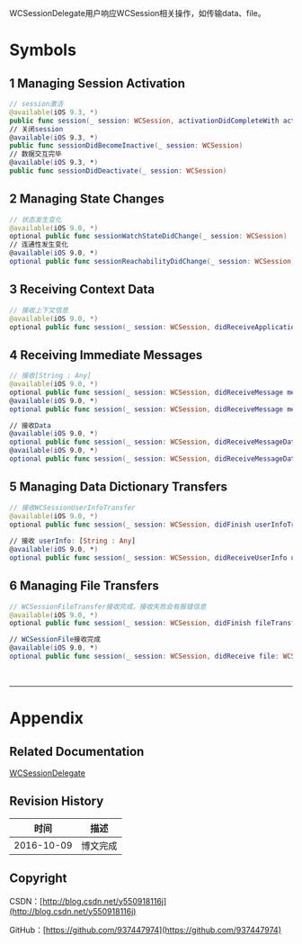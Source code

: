 WCSessionDelegate用户响应WCSession相关操作，如传输data、file。

# Symbols

## 1 Managing Session Activation

```swift
// session激活
@available(iOS 9.3, *)
public func session(_ session: WCSession, activationDidCompleteWith activationState: WCSessionActivationState, error: Error?)
// 关闭session
@available(iOS 9.3, *)
public func sessionDidBecomeInactive(_ session: WCSession)
// 数据交互完毕
@available(iOS 9.3, *)
public func sessionDidDeactivate(_ session: WCSession)
```

## 2 Managing State Changes

```swift
// 状态发生变化
@available(iOS 9.0, *)
optional public func sessionWatchStateDidChange(_ session: WCSession)
// 连通性发生变化
@available(iOS 9.0, *)
optional public func sessionReachabilityDidChange(_ session: WCSession)
```

## 3 Receiving Context Data

```swift
// 接收上下文信息
@available(iOS 9.0, *)
optional public func session(_ session: WCSession, didReceiveApplicationContext applicationContext: [String : Any])
```

## 4 Receiving Immediate Messages

```swift
// 接收[String : Any]
@available(iOS 9.0, *)
optional public func session(_ session: WCSession, didReceiveMessage message: [String : Any])
@available(iOS 9.0, *)
optional public func session(_ session: WCSession, didReceiveMessage message: [String : Any], replyHandler: @escaping ([String : Any]) -> Swift.Void)

// 接收Data
@available(iOS 9.0, *)
optional public func session(_ session: WCSession, didReceiveMessageData messageData: Data)
@available(iOS 9.0, *)
optional public func session(_ session: WCSession, didReceiveMessageData messageData: Data, replyHandler: @escaping (Data) -> Swift.Void)
```

## 5 Managing Data Dictionary Transfers

```swift
// 接收WCSessionUserInfoTransfer
@available(iOS 9.0, *)
optional public func session(_ session: WCSession, didFinish userInfoTransfer: WCSessionUserInfoTransfer, error: Error?)
    
// 接收 userInfo: [String : Any]
@available(iOS 9.0, *)
optional public func session(_ session: WCSession, didReceiveUserInfo userInfo: [String : Any] = [:])
```

## 6 Managing File Transfers

```swift
// WCSessionFileTransfer接收完成，接收失败会有报错信息
@available(iOS 9.0, *)
optional public func session(_ session: WCSession, didFinish fileTransfer: WCSessionFileTransfer, error: Error?)

// WCSessionFile接收完成
@available(iOS 9.0, *)
optional public func session(_ session: WCSession, didReceive file: WCSessionFile)
```

&#160;

----------

# Appendix

## Related Documentation

[WCSessionDelegate](https://developer.apple.com/reference/watchconnectivity/WCSessionDelegate)

## Revision History

| 时间 | 描述 |
| ---- | ---- |
| 2016-10-09 | 博文完成 |

## Copyright

CSDN：[http://blog.csdn.net/y550918116j](http://blog.csdn.net/y550918116j)

GitHub：[https://github.com/937447974](https://github.com/937447974)